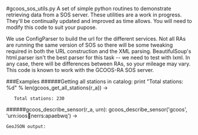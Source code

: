 #gcoos_sos_utils.py
A set of simple python routines to demonstrate retrieving data from a SOS server. These utilities are a work in progress. They'll be continually updated and improved as time allows. You will need to modify this code to suit your pupose.

We use ConfigParser to build the url for the different services. Not all RAs are running the same version of SOS so there will be some tweaking required in both the URL construction and the XML parsing. BeautifulSoup's html.parser isn't the best parser for this task -- we need to test with lxml. In any case, there will be differences between RAs, so your mileage may vary. This code is known to work with the GCOOS-RA SOS server.

###Examples
######Getting all stations in catalog:
    print "Total stations: %d" % len(gcoos_get_all_stations(r_a)) ->

       Total stations: 230

######gcoos_describe_sensor(r_a, urn):
    gcoos_describe_sensor('gcoos', 'urn:ioos:station:nerrs:apaebwq') ->

    GeoJSON output:
